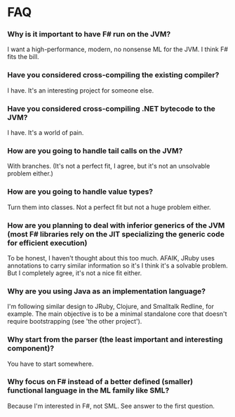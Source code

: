 # FAQ

### Why is it important to have F# run on the JVM?

I want a high-performance, modern, no nonsense ML for the JVM. I think F# fits
the bill.

### Have you considered cross-compiling the existing compiler?

I have. It's an interesting project for someone else.

### Have you considered cross-compiling .NET bytecode to the JVM?

I have. It's a world of pain.

### How are you going to handle tail calls on the JVM?

With branches. (It's not a perfect fit, I agree, but it's not an unsolvable
problem either.)

### How are you going to handle value types?

Turn them into classes. Not a perfect fit but not a huge problem either.

### How are you planning to deal with inferior generics of the JVM (most F# libraries rely on the JIT specializing the generic code for efficient execution)

To be honest, I haven't thought about this too much. AFAIK, JRuby uses
annotations to carry similar information so it's I think it's a solvable
problem. But I completely agree, it's not a nice fit either.

### Why are you using Java as an implementation language?

I'm following similar design to JRuby, Clojure, and Smalltalk Redline, for
example. The main objective is to be a minimal standalone core that doesn't
require bootstrapping (see 'the other project').

### Why start from the parser (the least important and interesting component)?

You have to start somewhere.

### Why focus on F# instead of a better defined (smaller) functional language in the ML family like SML?

Because I'm interested in F#, not SML. See answer to the first question.

